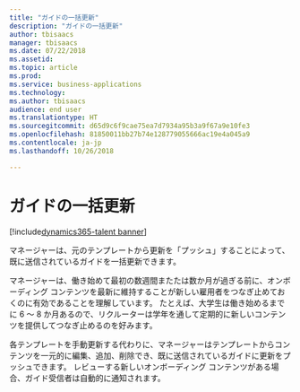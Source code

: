 ```yaml
---
title: "ガイドの一括更新"
description: "ガイドの一括更新"
author: tbisaacs
manager: tbisaacs
ms.date: 07/22/2018
ms.assetid: 
ms.topic: article
ms.prod: 
ms.service: business-applications
ms.technology: 
ms.author: tbisaacs
audience: end user
ms.translationtype: HT
ms.sourcegitcommit: d65d9c6f9cae75ea7d7934a95b3a9f67a9e10fe3
ms.openlocfilehash: 81850011bb27b74e128779055666ac19e4a045a9
ms.contentlocale: ja-jp
ms.lasthandoff: 10/26/2018

---
```

#  <a name="bulk-update-guides"></a>ガイドの一括更新

[!include[dynamics365-talent banner](../../includes/dynamics365-talent.md)]





マネージャーは、元のテンプレートから更新を「プッシュ」することによって、既に送信されているガイドを一括更新できます。

マネージャーは、働き始めて最初の数週間またたは数か月が過ぎる前に、オンボーディング コンテンツを最新に維持することが新しい雇用者をつなぎ止めておくのに有効であることを理解しています。 たとえば、大学生は働き始めるまでに 6 ～ 8 か月あるので、リクルーターは学年を通して定期的に新しいコンテンツを提供してつなぎ止めるのを好みます。

各テンプレートを手動更新する代わりに、マネージャーはテンプレートからコンテンツを一元的に編集、追加、削除でき、既に送信されているガイドに更新をプッシュできます。 レビューする新しいオンボーディング コンテンツがある場合、ガイド受信者は自動的に通知されます。 

<!--
## Who uses this feature
All customers
## License required
Talent license 
## Development status
In development
## Target timeframe
* Public Preview: July
-->

